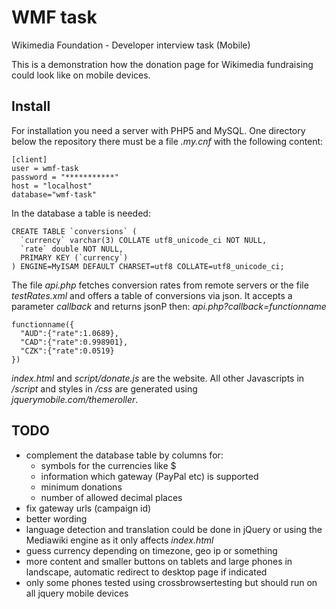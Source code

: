 WMF task
========

Wikimedia Foundation - Developer interview task (Mobile)

This is a demonstration how the donation page for Wikimedia fundraising could look like on mobile devices.

Install
-------

For installation you need a server with PHP5 and MySQL. One directory below the repository there must be a file *.my.cnf* with the following content:


	[client]
	user = wmf-task
	password = "***********"
	host = "localhost"
	database="wmf-task"

In the database a table is needed:

	CREATE TABLE `conversions` (
	  `currency` varchar(3) COLLATE utf8_unicode_ci NOT NULL,
	  `rate` double NOT NULL,
	  PRIMARY KEY (`currency`)
	) ENGINE=MyISAM DEFAULT CHARSET=utf8 COLLATE=utf8_unicode_ci;

The file *api.php* fetches conversion rates from remote servers or the file *testRates.xml* and offers a table of conversions via json. It accepts a parameter *callback* and returns jsonP then: *api.php?callback=functionname*

	functionname({
	  "AUD":{"rate":1.0689},
	  "CAD":{"rate":0.998901},
	  "CZK":{"rate":0.0519}
	})

*index.html* and *script/donate.js* are the website. All other Javascripts in */script* and styles in */css* are generated using *jquerymobile.com/themeroller*.


TODO
----

*	complement the database table by columns for:
	*	symbols for the currencies like $
	*	information which gateway (PayPal etc) is supported
	*	minimum donations
	*	number of allowed decimal places
*	fix gateway urls (campaign id)
*	better wording
*	language detection and translation could be done in jQuery or using the Mediawiki engine as it only affects *index.html*
*	guess currency depending on timezone, geo ip or something
*	more content and smaller buttons on tablets and large phones in landscape, automatic redirect to desktop page if indicated
*	only some phones tested using crossbrowsertesting but should run on all jquery mobile devices

